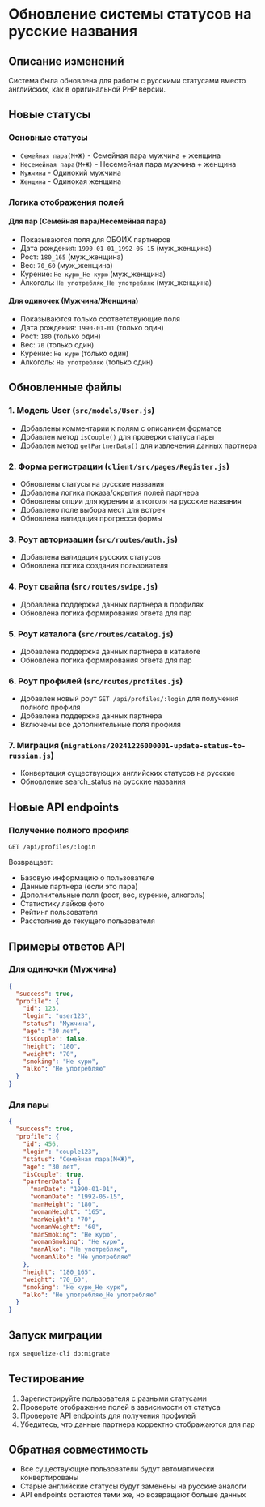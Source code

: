 # Обновление системы статусов на русские названия

## Описание изменений

Система была обновлена для работы с русскими статусами вместо английских, как в оригинальной PHP версии.

## Новые статусы

### Основные статусы
- `Семейная пара(М+Ж)` - Семейная пара мужчина + женщина
- `Несемейная пара(М+Ж)` - Несемейная пара мужчина + женщина  
- `Мужчина` - Одинокий мужчина
- `Женщина` - Одинокая женщина

### Логика отображения полей

#### Для пар (Семейная пара/Несемейная пара)
- Показываются поля для ОБОИХ партнеров
- Дата рождения: `1990-01-01_1992-05-15` (муж_женщина)
- Рост: `180_165` (муж_женщина)
- Вес: `70_60` (муж_женщина)
- Курение: `Не курю_Не курю` (муж_женщина)
- Алкоголь: `Не употребляю_Не употребляю` (муж_женщина)

#### Для одиночек (Мужчина/Женщина)
- Показываются только соответствующие поля
- Дата рождения: `1990-01-01` (только один)
- Рост: `180` (только один)
- Вес: `70` (только один)
- Курение: `Не курю` (только один)
- Алкоголь: `Не употребляю` (только один)

## Обновленные файлы

### 1. Модель User (`src/models/User.js`)
- Добавлены комментарии к полям с описанием форматов
- Добавлен метод `isCouple()` для проверки статуса пары
- Добавлен метод `getPartnerData()` для извлечения данных партнера

### 2. Форма регистрации (`client/src/pages/Register.js`)
- Обновлены статусы на русские названия
- Добавлена логика показа/скрытия полей партнера
- Обновлены опции для курения и алкоголя на русские названия
- Добавлено поле выбора мест для встреч
- Обновлена валидация прогресса формы

### 3. Роут авторизации (`src/routes/auth.js`)
- Добавлена валидация русских статусов
- Обновлена логика создания пользователя

### 4. Роут свайпа (`src/routes/swipe.js`)
- Добавлена поддержка данных партнера в профилях
- Обновлена логика формирования ответа для пар

### 5. Роут каталога (`src/routes/catalog.js`)
- Добавлена поддержка данных партнера в каталоге
- Обновлена логика формирования ответа для пар

### 6. Роут профилей (`src/routes/profiles.js`)
- Добавлен новый роут `GET /api/profiles/:login` для получения полного профиля
- Добавлена поддержка данных партнера
- Включены все дополнительные поля профиля

### 7. Миграция (`migrations/20241226000001-update-status-to-russian.js`)
- Конвертация существующих английских статусов на русские
- Обновление search_status на русские названия

## Новые API endpoints

### Получение полного профиля
```
GET /api/profiles/:login
```

Возвращает:
- Базовую информацию о пользователе
- Данные партнера (если это пара)
- Дополнительные поля (рост, вес, курение, алкоголь)
- Статистику лайков фото
- Рейтинг пользователя
- Расстояние до текущего пользователя

## Примеры ответов API

### Для одиночки (Мужчина)
```json
{
  "success": true,
  "profile": {
    "id": 123,
    "login": "user123",
    "status": "Мужчина",
    "age": "30 лет",
    "isCouple": false,
    "height": "180",
    "weight": "70",
    "smoking": "Не курю",
    "alko": "Не употребляю"
  }
}
```

### Для пары
```json
{
  "success": true,
  "profile": {
    "id": 456,
    "login": "couple123",
    "status": "Семейная пара(М+Ж)",
    "age": "30 лет",
    "isCouple": true,
    "partnerData": {
      "manDate": "1990-01-01",
      "womanDate": "1992-05-15",
      "manHeight": "180",
      "womanHeight": "165",
      "manWeight": "70",
      "womanWeight": "60",
      "manSmoking": "Не курю",
      "womanSmoking": "Не курю",
      "manAlko": "Не употребляю",
      "womanAlko": "Не употребляю"
    },
    "height": "180_165",
    "weight": "70_60",
    "smoking": "Не курю_Не курю",
    "alko": "Не употребляю_Не употребляю"
  }
}
```

## Запуск миграции

```bash
npx sequelize-cli db:migrate
```

## Тестирование

1. Зарегистрируйте пользователя с разными статусами
2. Проверьте отображение полей в зависимости от статуса
3. Проверьте API endpoints для получения профилей
4. Убедитесь, что данные партнера корректно отображаются для пар

## Обратная совместимость

- Все существующие пользователи будут автоматически конвертированы
- Старые английские статусы будут заменены на русские аналоги
- API endpoints остаются теми же, но возвращают больше данных
